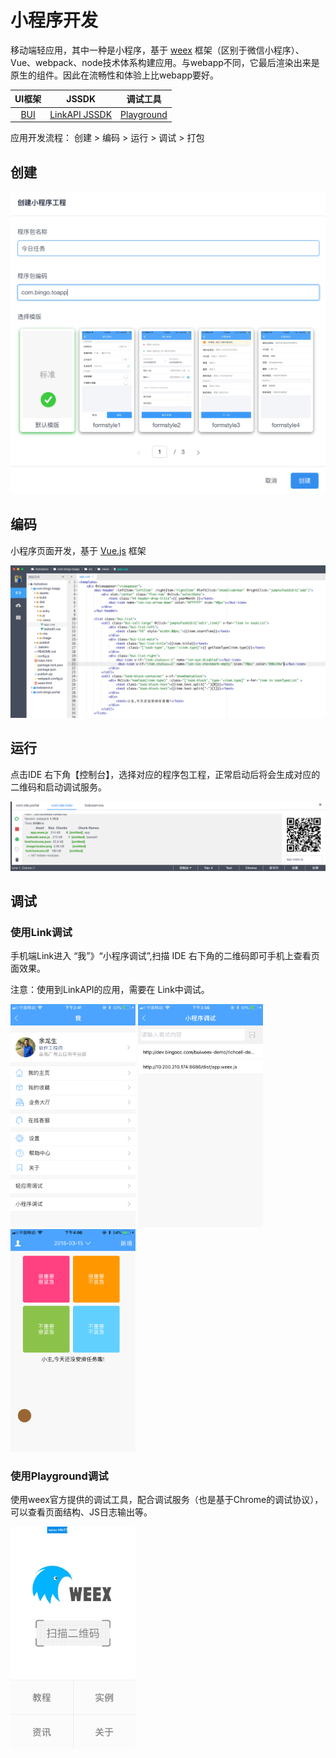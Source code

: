 # 小程序开发

移动端轻应用，其中一种是小程序，基于 [weex](https://weex-project.io/) 框架（区别于微信小程序）、Vue、webpack、node技术体系构建应用。与webapp不同，它最后渲染出来是原生的组件。因此在流畅性和体验上比webapp要好。

| UI框架 | JSSDK | 调试工具 | 
| :----: |:----:|:----:|
| [BUI](http://dev.bingocc.com/buiweex/) | [LinkAPI JSSDK](https://www.npmjs.com/package/linkapi) | [Playground](https://weex-project.io/cn/tools/playground.html) |

应用开发流程： 创建 >  编码 > 运行 > 调试 > 打包

## 创建

![](./assets/13_lightapp.png)

## 编码

小程序页面开发，基于 [Vue.js](https://vuejs.org/) 框架

![](./assets/13_lightapp_code.png)

## 运行

点击IDE 右下角【控制台】，选择对应的程序包工程，正常启动后将会生成对应的二维码和启动调试服务。

![](./assets/13_lightapp_run.png)

## 调试

### 使用Link调试
手机端Link进入 “我”》“小程序调试”,扫描 IDE 右下角的二维码即可手机上查看页面效果。

注意：使用到LinkAPI的应用，需要在 Link中调试。

<img src="./assets/linkdebug00.png" style="width:200px;" />
<img src="./assets/linkdebug01.png" style="width:200px;" />
<img src="./assets/linkdebug02.png" style="width:200px;" />

### 使用Playground调试

使用weex官方提供的调试工具，配合调试服务（也是基于Chrome的调试协议），可以查看页面结构、JS日志输出等。

<img src="./assets/playground.jpeg" style="width:200px;" />
